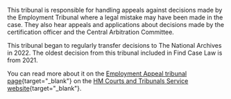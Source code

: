 This tribunal is responsible for handling appeals against decisions made by the Employment Tribunal where a legal mistake may have been made in the case. They also hear appeals and applications about decisions made by the certification officer and the Central Arbitration Committee.

This tribunal began to regularly transfer decisions to The National Archives in 2022. The oldest decision from this tribunal included in Find Case Law is from 2021.

You can read more about it on the [Employment Appeal tribunal page](https://www.gov.uk/courts-tribunals/employment-appeal-tribunal){target="\_blank"} on the [HM Courts and Tribunals Service website](https://www.gov.uk/government/organisations/hm-courts-and-tribunals-service/about){target="\_blank"}.
